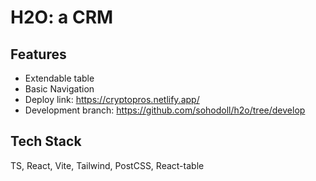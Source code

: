 # H2O: a CRM

## Features

- Extendable table
- Basic Navigation
- Deploy link: https://cryptopros.netlify.app/
- Development branch: https://github.com/sohodoll/h2o/tree/develop

## Tech Stack

TS, React, Vite, Tailwind, PostCSS, React-table
